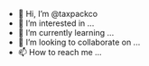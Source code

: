 - 👋 Hi, I’m @taxpackco
- 👀 I’m interested in ...
- 🌱 I’m currently learning ...
- 💞️ I’m looking to collaborate on ...
- 📫 How to reach me ...

<!---
taxpackco/taxpackco is a ✨ special ✨ repository because its `README.md` (this file) appears on your GitHub profile.
You can click the Preview link to take a look at your changes.
--->
